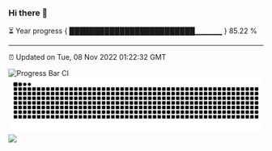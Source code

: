 ### Hi there 👋

⏳ Year progress { █████████████████████████▁▁▁▁▁ } 85.22 %

---

⏰ Updated on Tue, 08 Nov 2022 01:22:32 GMT

![Progress Bar CI](https://github.com/liununu/liununu/workflows/Progress%20Bar%20CI/badge.svg)![](https://raw.githubusercontent.com/L1cardo/L1cardo/main/assets/github-contribution-grid-snake.svg)![](https://raw.githubusercontent.com/seesaws/seesaws/main/assets/github-contribution-grid-snake.svg)
